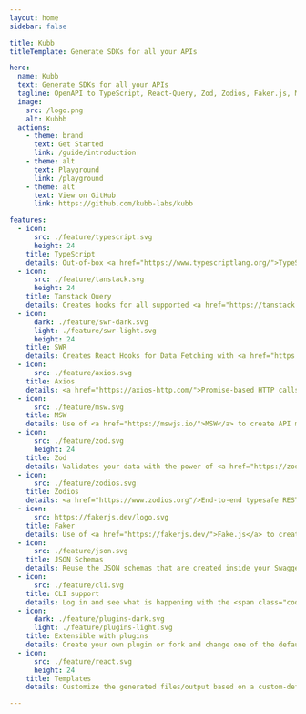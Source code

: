 ```yaml
---
layout: home
sidebar: false

title: Kubb
titleTemplate: Generate SDKs for all your APIs

hero:
  name: Kubb
  text: Generate SDKs for all your APIs
  tagline: OpenAPI to TypeScript, React-Query, Zod, Zodios, Faker.js, MSW and Axios.
  image:
    src: /logo.png
    alt: Kubbb
  actions:
    - theme: brand
      text: Get Started
      link: /guide/introduction
    - theme: alt
      text: Playground
      link: /playground
    - theme: alt
      text: View on GitHub
      link: https://github.com/kubb-labs/kubb

features:
  - icon:
      src: ./feature/typescript.svg
      height: 24
    title: TypeScript
    details: Out-of-box <a href="https://www.typescriptlang.org/">TypeScript</a> (with JSDoc) support. <div class="learn-more"><a href="/plugins/plugin-ts">Learn more</a></div>
  - icon:
      src: ./feature/tanstack.svg
      height: 24
    title: Tanstack Query
    details: Creates hooks for all supported <a href="https://tanstack.com/query/latest">Tanstack-Query</a> frameworks (React, Solid, Svelte, Vue). <div class="learn-more"><a href="/plugins/swagger-tanstack-query">Learn more</a></div>
  - icon:
      dark: ./feature/swr-dark.svg
      light: ./feature/swr-light.svg
      height: 24
    title: SWR
    details: Creates React Hooks for Data Fetching with <a href="https://swr.vercel.app/">SWR</a>. <div class="learn-more"><a href="/plugins/plugin-swr">Learn more</a></div>
  - icon:
      src: ./feature/axios.svg
    title: Axios
    details: <a href="https://axios-http.com/">Promise-based HTTP calls</a> with a custom Client to set baseURL, headers, ... options. <div class="learn-more"><a href="/plugins/plugin/">Learn more</a></div>
  - icon:
      src: ./feature/msw.svg
    title: MSW
    details: Use of <a href="https://mswjs.io/">MSW</a> to create API mocks based on faker data. <div class="learn-more"><a href="/plugins/plugin-msw">Learn more</a></div>
  - icon:
      src: ./feature/zod.svg
      height: 24
    title: Zod
    details: Validates your data with the power of <a href="https://zod.dev/">Zod</a> schemas. <div class="learn-more"><a href="/plugins/plugin-zod">Learn more</a></div>
  - icon:
      src: ./feature/zodios.svg
    title: Zodios
    details: <a href="https://www.zodios.org"/>End-to-end typesafe REST API toolbox</a> created based on our <a href="https://zod.dev/">Zod</a> plugin. <div class="learn-more"><a href="/plugins/plugin-zodios">Learn more</a></div>
  - icon:
      src: https://fakerjs.dev/logo.svg
    title: Faker
    details: Use of <a href="https://fakerjs.dev/">Fake.js</a> to create mock data that can be used to create fake API calls. <div class="learn-more"><a href="/plugins/plugin-faker">Learn more</a></div>
  - icon:
      src: ./feature/json.svg
    title: JSON Schemas
    details: Reuse the JSON schemas that are created inside your Swagger/OpenAPI file. <div class="learn-more"><a href="/plugins/swagger">Learn more</a></div>
  - icon:
      src: ./feature/cli.svg
    title: CLI support
    details: Log in and see what is happening with the <span class="code">Kubb</span> CLI command. <div class="learn-more"><a href="/plugins/cli">Learn more</a></div>
  - icon:
      dark: ./feature/plugins-dark.svg
      light: ./feature/plugins-light.svg
    title: Extensible with plugins
    details: Create your own plugin or fork and change one of the default plugins with your flavor(without a Kubb fork). <div class="learn-more"><a href="/plugins/overview">Learn more</a></div>
  - icon:
      src: ./feature/react.svg
      height: 24
    title: Templates
    details: Customize the generated files/output based on a custom-defined JSX(React) template. <div class="learn-more"><a href="/reference/templates">Learn more</a></div>

---
```

<!--
Ideas
 https://github.com/elysiajs/documentation/blob/14601f322b42023ea8b50edd3584545915bbda0e/docs/index.md?plain=1
 https://github.com/elysiajs/documentation/blob/14601f322b42023ea8b50edd3584545915bbda0e/components/midori/index.vue
-->
